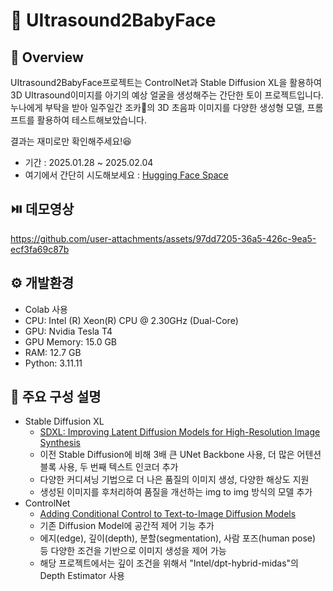# 👶 UItrasound2BabyFace
## 📖 Overview
UItrasound2BabyFace프로젝트는 ControlNet과 Stable Diffusion XL을 활용하여 3D UItrasound이미지를 아기의 예상 얼굴을 생성해주는 간단한 토이 프로젝트입니다.
누나에게 부탁을 받아 일주일간 조카👶의 3D 초음파 이미지를 다양한 생성형 모델, 프롬프트를 활용하여 테스트해보았습니다.

결과는 재미로만 확인해주세요!😆
- 기간 : 2025.01.28 ~ 2025.02.04
- 여기에서 간단히 시도해보세요 : [Hugging Face Space](https://huggingface.co/spaces/taehan5479/Ultrasound2BabyFace)

## ⏯️ 데모영상

https://github.com/user-attachments/assets/97dd7205-36a5-426c-9ea5-ecf3fa69c87b

## ⚙️ 개발환경
- Colab 사용
- CPU: Intel (R) Xeon(R) CPU @ 2.30GHz (Dual-Core)
- GPU: Nvidia Tesla T4
- GPU Memory: 15.0 GB
- RAM: 12.7 GB
- Python: 3.11.11

## 📌 주요 구성 설명
- Stable Diffusion XL
  - [SDXL: Improving Latent Diffusion Models for High-Resolution Image Synthesis](https://arxiv.org/abs/2307.01952)
  - 이전 Stable Diffusion에 비해 3배 큰 UNet Backbone 사용, 더 많은 어텐션 블록 사용, 두 번째 텍스트 인코더 추가
  - 다양한 커디셔닝 기법으로 더 나은 품질의 이미지 생성, 다양한 해상도 지원
  - 생성된 이미지를 후처리하여 품질을 개선하는 img to img 방식의 모델 추가
- ControlNet
  - [Adding Conditional Control to Text-to-Image Diffusion Models](https://openaccess.thecvf.com/content/ICCV2023/html/Zhang_Adding_Conditional_Control_to_Text-to-Image_Diffusion_Models_ICCV_2023_paper.html)
  - 기존 Diffusion Model에 공간적 제어 기능 추가
  - 에지(edge), 깊이(depth), 분할(segmentation), 사람 포즈(human pose) 등 다양한 조건을 기반으로 이미지 생성을 제어 가능
  - 해당 프로젝트에서는 깊이 조건을 위해서 "Intel/dpt-hybrid-midas"의 Depth Estimator 사용
